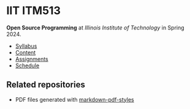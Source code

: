 # IIT ITM513

**Open Source Programming** at
*Illinois Institute of Technology* in
Spring 2024.

- [Syllabus](https://github.com/hanggrian/IIT-ITM513/blob/assets/syllabus.pdf)
- [Content](https://github.com/hanggrian/IIT-ITM513/tree/assets/)
- [Assignments](assignments/)
- [Schedule](.ical/)

## Related repositories

- PDF files generated with [markdown-pdf-styles](https://github.com/hanggrian/markdown-pdf-styles/)
